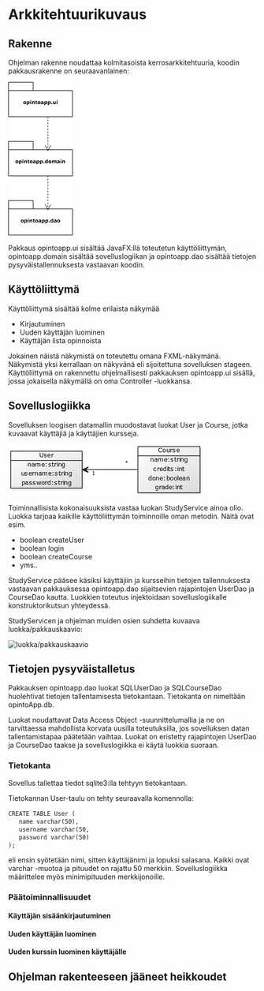 # Arkkitehtuurikuvaus

## Rakenne

Ohjelman rakenne noudattaa kolmitasoista kerrosarkkitehtuuria, koodin pakkausrakenne on seuraavanlainen:

![pakkausrakenne](https://github.com/mikkolei/otm-harjoitustyo/blob/master/dokumentointi/kuvat/Pakkausrakenne.png)

Pakkaus opintoapp.ui sisältää JavaFX:llä toteutetun käyttöliittymän, opintoapp.domain sisältää sovelluslogiikan ja opintoapp.dao sisältää tietojen pysyväistallennuksesta vastaavan koodin.

## Käyttöliittymä

Käyttöliittymä sisältää kolme erilaista näkymää

* Kirjautuminen
* Uuden käyttäjän luominen
* Käyttäjän lista opinnoista

Jokainen näistä näkymistä on toteutettu omana FXML-näkymänä. Näkymistä yksi kerrallaan on näkyvänä eli sijoitettuna sovelluksen stageen. Käyttöliittymä on rakennettu ohjelmallisesti pakkauksen opintoapp.ui sisällä, jossa jokaisella näkymällä on oma Controller -luokkansa.

## Sovelluslogiikka

Sovelluksen loogisen datamallin muodostavat luokat User ja Course, jotka kuvaavat käyttäjiä ja käyttäjien kursseja.

![Luokkakaavio](https://github.com/mikkolei/otm-harjoitustyo/blob/master/dokumentointi/kuvat/luokkakaavio.png)

Toiminnallisista kokonaisuuksista vastaa luokan StudyService ainoa olio. Luokka tarjoaa kaikille käyttöliittymän toiminnoille oman metodin. Näitä ovat esim.

* boolean createUser
* boolean login
* boolean createCourse
* yms.. 

StudyService pääsee käsiksi käyttäjiin ja kursseihin tietojen tallennuksesta vastaavan pakkauksessa opintoapp.dao sijaitsevien rajapintojen UserDao ja CourseDao kautta. Luokkien toteutus injektoidaan sovelluslogiikalle konstruktorikutsun yhteydessä.

StudyServicen ja ohjelman muiden osien suhdetta kuvaava luokka/pakkauskaavio:

![luokka/pakkauskaavio](https://github.com/mikkolei/otm-harjoitustyo/blob/master/dokumentointi/kuvat/luokka_pakkauskaavio.png)
## Tietojen pysyväistalletus

Pakkauksen opintoapp.dao luokat SQLUserDao ja SQLCourseDao huolehtivat tietojen tallentamisesta tietokantaan. Tietokanta on nimeltään opintoApp.db.

Luokat noudattavat Data Access Object -suunnittelumallia ja ne on tarvittaessa mahdollista korvata uusilla toteutuksilla, jos sovelluksen datan tallentamistapaa päätetään vaihtaa. Luokat on eristetty rajapintojen UserDao ja CourseDao taakse ja sovelluslogiikka ei käytä luokkia suoraan. 

### Tietokanta

Sovellus tallettaa tiedot sqlite3:lla tehtyyn tietokantaan.

Tietokannan User-taulu on tehty seuraavalla komennolla:
```
CREATE TABLE User (
   name varchar(50),
   username varchar(50,
   password varchar(50)
);
```
eli ensin syötetään nimi, sitten käyttäjänimi ja lopuksi salasana. Kaikki ovat varchar -muotoa ja pituudet on rajattu 50 merkkiin. Sovelluslogiikka määrittelee myös minimipituuden merkkijonoille.

### Päätoiminnallisuudet

#### Käyttäjän sisäänkirjautuminen

#### Uuden käyttäjän luominen

#### Uuden kurssin luominen käyttäjälle


## Ohjelman rakenteeseen jääneet heikkoudet

